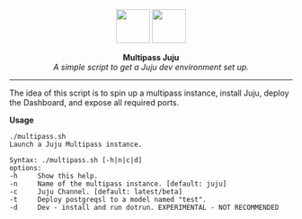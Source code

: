 <div align="center">
  <img src="https://res.cloudinary.com/canonical/image/fetch/f_auto,q_auto,fl_sanitize,w_60,h_60/https://dashboard.snapcraft.io/site_media/appmedia/2019/05/multipass.png" width="60" height="60" />
  <img src="https://res.cloudinary.com/canonical/image/fetch/f_auto,q_auto,fl_sanitize,w_60,h_60/https://dashboard.snapcraft.io/site_media/appmedia/2018/11/image-juju-256.svg.png" width="60" height="60" />
</div>

<p align="center">
  <b>Multipass Juju</b>
  <br />
  <i>A simple script to get a Juju dev environment set up.</i>
</p>

---

The idea of this script is to spin up a multipass instance, install Juju, deploy the Dashboard, and expose all required ports.


**Usage**
```
./multipass.sh
Launch a Juju Multipass instance.

Syntax: ./multipass.sh [-h|n|c|d]
options:
-h     Show this help.
-n     Name of the multipass instance. [default: juju]
-c     Juju Channel. [default: latest/beta]
-t     Deploy postgreqsl to a model named "test".
-d     Dev - install and run dotrun. EXPERIMENTAL - NOT RECOMMENDED
```
